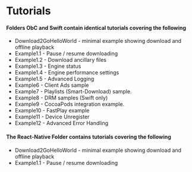 Tutorials
=======================================

#### Folders ObC and Swift contain identical tutorials covering the following

* Download2GoHelloWorld - minimal example showing download and offline playback
* Example1.1 - Pause / resume downloading
* Example1.2 - Download ancillary files
* Example1.3 - Engine status
* Example1.4 - Engine performance settings
* Example1.5 - Advanced Logging
* Example6 - Client Ads sample
* Example7 - Playlists (Smart-Download) sample.
* Example8 - DRM samples (Swift only)
* Example9 - CocoaPods integration example.
* Example10 - FastPlay example
* Example11 - Device Unregister
* Example12 - Advanced Error Handling

#### The React-Native Folder contains tutorials covering the following

* Download2GoHelloWorld - minimal example showing download and offline playback
* Example1.1 - Pause / resume downloading
